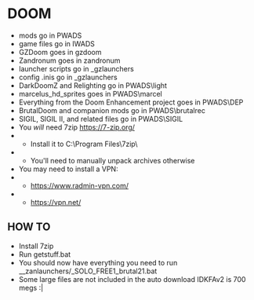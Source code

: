 # DOOM
- mods go in PWADS
- game files go in IWADS
- GZDoom goes in gzdoom
- Zandronum goes in zandronum
- launcher scripts go in _gzlaunchers
- config .inis go in _gzlaunchers 
- DarkDoomZ and Relighting go in PWADS\light
- marcelus_hd_sprites goes in PWADS\marcel
- Everything from the Doom Enhancement project goes in PWADS\DEP
- BrutalDoom and companion mods go in PWADS\brutalrec
- SIGIL, SIGIL II, and related files go in PWADS\SIGIL
- You *will* need 7zip https://7-zip.org/
- - Install it to C:\Program Files\7zip\
- - You'll need to manually unpack archives otherwise
- You may need to install a VPN:
- - https://www.radmin-vpn.com/
- - https://vpn.net/

## HOW TO
- Install 7zip
- Run getstuff.bat
- You should now have everything you need to run __zanlaunchers/_SOLO_FREE1_brutal21.bat
- Some large files are not included in the auto download IDKFAv2 is 700 megs :|